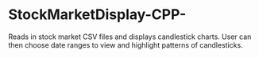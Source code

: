 # StockMarketDisplay-CPP-
Reads in stock market CSV files and displays candlestick charts. User can then choose date ranges to view and highlight patterns of candlesticks. 
